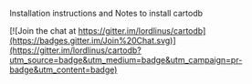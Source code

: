  Installation instructions and Notes to install cartodb


[![Join the chat at https://gitter.im/lordlinus/cartodb](https://badges.gitter.im/Join%20Chat.svg)](https://gitter.im/lordlinus/cartodb?utm_source=badge&utm_medium=badge&utm_campaign=pr-badge&utm_content=badge)